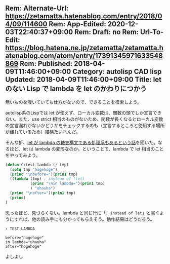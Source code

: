 Rem: Alternate-Url: https://zetamatta.hatenablog.com/entry/2018/04/09/114600
Rem: App-Edited: 2020-12-03T22:40:37+09:00
Rem: Draft: no
Rem: Url-To-Edit: https://blog.hatena.ne.jp/zetamatta/zetamatta.hatenablog.com/atom/entry/17391345971633548869
Rem: Published: 2018-04-09T11:46:00+09:00
Category: autolisp CAD lisp
Updated: 2018-04-09T11:46:00+09:00
Title: let のない Lisp で  lambda を let のかわりにつかう
---
無いものを嘆いていても仕方がないので、できることを模索しよう。

autolisp系のLispでは let が使えず、ローカル変数は、関数の頭でしか宣言できない。また、use strict 相当のものがないため、関数が長くなるとローカル変数の宣言漏れがないかどうかをチェックするのも（宣言するところと使用する場所が離れているため）結構たいへんだ。

そんな折、[let が lambda の糖衣構文である処理系もあるという話](http://www.shido.info/lisp/scheme6.html)を聞いた。なるほど、let は lambda の変形なのか。ということで、lambda で let 相当のことをやってみよう。

```test-lambda.lsp
(defun C:test-lambda (/ tmp)
  (setq tmp "hogehoge")
  (princ "\nbefore=")(prin1 tmp)
  ((lambda (tmp) ; instead of (let)
           (princ "\nin lambda=")(prin1 tmp)
           ) "uhauha")
  (princ "\nafter=")(prin1 tmp)
  (princ)
)
```

思ったほど、見づらくない。lambda と同じ行に「`; instead of let`」と書くようにすれば、他の読み手にも分かってもらえそう。動作結果はどうだろう。

```
: TEST-LAMBDA

before="hogehoge"
in lambda="uhauha"
after="hogehoge"
```

よしよし